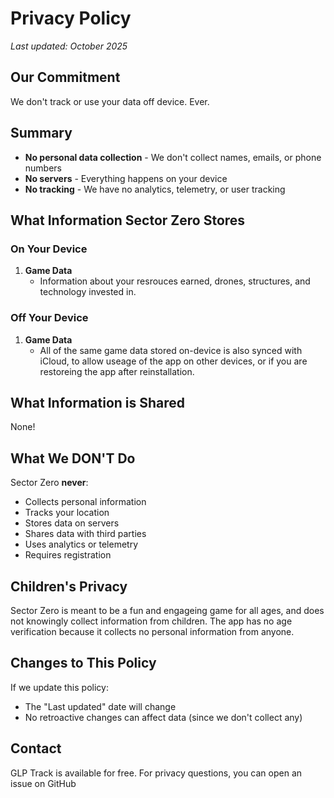# Privacy Policy

*Last updated: October 2025*

## Our Commitment

We don't track or use your data off device. Ever.

## Summary

- **No personal data collection** - We don't collect names, emails, or phone numbers
- **No servers** - Everything happens on your device
- **No tracking** - We have no analytics, telemetry, or user tracking

## What Information Sector Zero Stores

### On Your Device

1. **Game Data** 
   - Information about your resrouces earned, drones, structures, and technology invested in.

### Off Your Device

1. **Game Data**
   - All of the same game data stored on-device is also synced with iCloud, to allow useage of the
     app on other devices, or if you are restoreing the app after reinstallation.

## What Information is Shared

None!

## What We DON'T Do

Sector Zero **never**:
- Collects personal information
- Tracks your location
- Stores data on servers
- Shares data with third parties
- Uses analytics or telemetry
- Requires registration

## Children's Privacy

Sector Zero is meant to be a fun and engageing game for all ages, and does not knowingly collect
information from children. The app has no age verification because it collects no personal information
from anyone.

## Changes to This Policy

If we update this policy:
- The "Last updated" date will change
- No retroactive changes can affect data (since we don't collect any)

## Contact

GLP Track is available for free. For privacy questions, you can open an issue on GitHub

